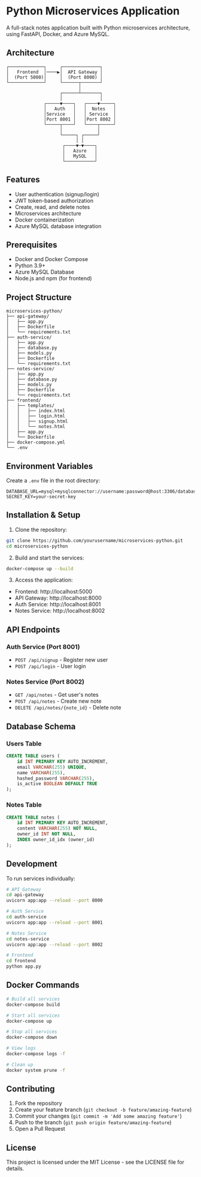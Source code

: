 # Python Microservices Application

A full-stack notes application built with Python microservices architecture, using FastAPI, Docker, and Azure MySQL.

## Architecture

```
┌─────────────┐     ┌──────────────┐
│   Frontend  │────▶│  API Gateway │
│  (Port 5000)│     │  (Port 8000) │
└─────────────┘     └──────┬───────┘
                           │
                    ┌──────┴───────┐
                    │              │
              ┌─────▼────┐   ┌────▼─────┐
              │   Auth   │   │  Notes   │
              │Service   │   │ Service  │
              │Port 8001 │   │Port 8002 │
              └─────┬────┘   └────┬─────┘
                    │             │
                    └─────┐ ┌─────┘
                          │ │
                     ┌────▼─▼────┐
                     │   Azure   │
                     │   MySQL   │
                     └───────────┘
```

## Features

- User authentication (signup/login)
- JWT token-based authorization
- Create, read, and delete notes
- Microservices architecture
- Docker containerization
- Azure MySQL database integration

## Prerequisites

- Docker and Docker Compose
- Python 3.9+
- Azure MySQL Database
- Node.js and npm (for frontend)

## Project Structure

```
microservices-python/
├── api-gateway/
│   ├── app.py
│   ├── Dockerfile
│   └── requirements.txt
├── auth-service/
│   ├── app.py
│   ├── database.py
│   ├── models.py
│   ├── Dockerfile
│   └── requirements.txt
├── notes-service/
│   ├── app.py
│   ├── database.py
│   ├── models.py
│   ├── Dockerfile
│   └── requirements.txt
├── frontend/
│   ├── templates/
│   │   ├── index.html
│   │   ├── login.html
│   │   ├── signup.html
│   │   └── notes.html
│   ├── app.py
│   └── Dockerfile
├── docker-compose.yml
└── .env
```

## Environment Variables

Create a `.env` file in the root directory:

```env
DATABASE_URL=mysql+mysqlconnector://username:password@host:3306/database
SECRET_KEY=your-secret-key
```

## Installation & Setup

1. Clone the repository:
```bash
git clone https://github.com/yourusername/microservices-python.git
cd microservices-python
```

2. Build and start the services:
```bash
docker-compose up --build
```

3. Access the application:
- Frontend: http://localhost:5000
- API Gateway: http://localhost:8000
- Auth Service: http://localhost:8001
- Notes Service: http://localhost:8002

## API Endpoints

### Auth Service (Port 8001)
- `POST /api/signup` - Register new user
- `POST /api/login` - User login

### Notes Service (Port 8002)
- `GET /api/notes` - Get user's notes
- `POST /api/notes` - Create new note
- `DELETE /api/notes/{note_id}` - Delete note

## Database Schema

### Users Table
```sql
CREATE TABLE users (
    id INT PRIMARY KEY AUTO_INCREMENT,
    email VARCHAR(255) UNIQUE,
    name VARCHAR(255),
    hashed_password VARCHAR(255),
    is_active BOOLEAN DEFAULT TRUE
);
```

### Notes Table
```sql
CREATE TABLE notes (
    id INT PRIMARY KEY AUTO_INCREMENT,
    content VARCHAR(255) NOT NULL,
    owner_id INT NOT NULL,
    INDEX owner_id_idx (owner_id)
);
```

## Development

To run services individually:

```bash
# API Gateway
cd api-gateway
uvicorn app:app --reload --port 8000

# Auth Service
cd auth-service
uvicorn app:app --reload --port 8001

# Notes Service
cd notes-service
uvicorn app:app --reload --port 8002

# Frontend
cd frontend
python app.py
```

## Docker Commands

```bash
# Build all services
docker-compose build

# Start all services
docker-compose up

# Stop all services
docker-compose down

# View logs
docker-compose logs -f

# Clean up
docker system prune -f
```

## Contributing

1. Fork the repository
2. Create your feature branch (`git checkout -b feature/amazing-feature`)
3. Commit your changes (`git commit -m 'Add some amazing feature'`)
4. Push to the branch (`git push origin feature/amazing-feature`)
5. Open a Pull Request

## License

This project is licensed under the MIT License - see the LICENSE file for details.
